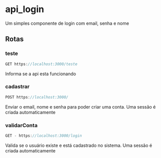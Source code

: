 # api_login
Um simples componente de login com email, senha e nome

## Rotas

### teste  

~~~js
GET https://localhost:3000/teste
~~~
Informa se a api esta funcionando

### cadastrar
~~~js
POST https://localhost:3000/
~~~

Enviar o email, nome e senha para poder criar uma conta. Uma sessão é criada automaticamente  

### validarConta
~~~js
GET - https://localhost:3000/login
~~~

Valida se o usuário existe e está cadastrado no sistema. Uma sessão é criada automaticamente
